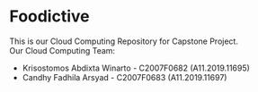 # Foodictive
This is our Cloud Computing Repository for Capstone Project.
<br />
Our Cloud Computing Team: 
- Krisostomos Abdixta Winarto - C2007F0682 (A11.2019.11695)
- Candhy Fadhila Arsyad - C2007F0683 (A11.2019.11697)
